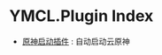# YMCL.Plugin Index
- [原神启动插件](https://github.com/DaiYu-233/YMCL.Avalonia/tree/main/HLXF/YuanShenLaunch) :
  自动启动云原神